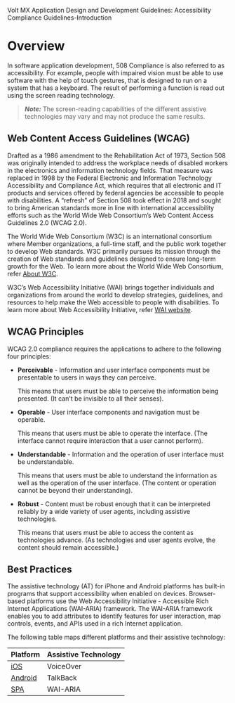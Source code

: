                             

Volt MX  Application Design and Development Guidelines: Accessibility Compliance Guidelines-Introduction

Overview
========

In software application development, 508 Compliance is also referred to as accessibility. For example, people with impaired vision must be able to use software with the help of touch gestures, that is designed to run on a system that has a keyboard. The result of performing a function is read out using the screen reading technology.

> **_Note:_** The screen-reading capabilities of the different assistive technologies may vary and may not produce the same results.

Web Content Access Guidelines (WCAG)
------------------------------------

Drafted as a 1986 amendment to the Rehabilitation Act of 1973, Section 508 was originally intended to address the workplace needs of disabled workers in the electronics and information technology fields. That measure was replaced in 1998 by the Federal Electronic and Information Technology Accessibility and Compliance Act, which requires that all electronic and IT products and services offered by federal agencies be accessible to people with disabilities. A “refresh” of Section 508 took effect in 2018 and sought to bring American standards more in line with international accessibility efforts such as the World Wide Web Consortium’s Web Content Access Guidelines 2.0 (WCAG 2.0).

The World Wide Web Consortium (W3C) is an international consortium where Member organizations, a full-time staff, and the public work together to develop Web standards. W3C primarily pursues its mission through the creation of Web standards and guidelines designed to ensure long-term growth for the Web. To learn more about the World Wide Web Consortium, refer [About W3C](http://www.w3.org/Consortium/).

W3C’s Web Accessibility Initiative (WAI) brings together individuals and organizations from around the world to develop strategies, guidelines, and resources to help make the Web accessible to people with disabilities. To learn more about Web Accessibility Initiative, refer [WAI website](http://www.w3.org/WAI/).

WCAG Principles
---------------

WCAG 2.0 compliance requires the applications to adhere to the following four principles:

*   **Perceivable** - Information and user interface components must be presentable to users in ways they can perceive.
    
    This means that users must be able to perceive the information being presented. (It can't be invisible to all their senses).
    
*   **Operable** - User interface components and navigation must be operable.
    
    This means that users must be able to operate the interface. (The interface cannot require interaction that a user cannot perform).
    
*   **Understandable** - Information and the operation of user interface must be understandable.
    
    This means that users must be able to understand the information as well as the operation of the user interface. (The content or operation cannot be beyond their understanding).
    
*   **Robust** - Content must be robust enough that it can be interpreted reliably by a wide variety of user agents, including assistive technologies.
    
    This means that users must be able to access the content as technologies advance. (As technologies and user agents evolve, the content should remain accessible.)
    

Best Practices
--------------

The assistive technology (AT) for iPhone and Android platforms has built-in programs that support accessibility when enabled on devices. Browser-based platforms use the Web Accessibility Initiative - Accessible Rich Internet Applications (WAI-ARIA) framework. The WAI-ARIA framework enables you to add attributes to identify features for user interaction, map controls, events, and APIs used in a rich Internet application.

The following table maps different platforms and their assistive technology:

  
| Platform | Assistive Technology |
| --- | --- |
| [iOS](https://developer.apple.com/library/mac/documentation/Accessibility/Conceptual/AccessibilityMacOSX/OSXAXIntro/OSXAXintro.md) | VoiceOver |
| [Android](http://developer.android.com/guide/topics/ui/accessibility/index.html) | TalkBack |
| [SPA](http://www.w3.org/WAI/) | WAI-ARIA |


